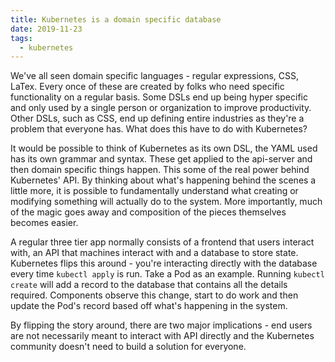 ```yaml
---
title: Kubernetes is a domain specific database
date: 2019-11-23
tags:
  - kubernetes
---
```


We've all seen domain specific languages - regular expressions, CSS, LaTex. Every once of these are created by folks who need specific functionality on a regular basis. Some DSLs end up being hyper specific and only used by a single person or organization to improve productivity. Other DSLs, such as CSS, end up defining entire industries as they're a problem that everyone has. What does this have to do with Kubernetes?

It would be possible to think of Kubernetes as its own DSL, the YAML used has its own grammar and syntax. These get applied to the api-server and then domain specific things happen. This some of the real power behind Kubernetes' API. By thinking about what's happening behind the scenes a little more, it is possible to fundamentally understand what creating or modifying something will actually do to the system. More importantly, much of the magic goes away and composition of the pieces themselves becomes easier.

A regular three tier app normally consists of a frontend that users interact with, an API that machines interact with and a database to store state. Kubernetes flips this around - you're interacting directly with the database every time `kubectl apply` is run. Take a Pod as an example. Running `kubectl create` will add a record to the database that contains all the details required. Components observe this change, start to do work and then update the Pod's record based off what's happening in the system.

By flipping the story around, there are two major implications - end users are not necessarily meant to interact with API directly and the Kubernetes community doesn't need to build a solution for everyone.

<!--

# YAML is for machines, not users


# Everything is an implementation detail

Kubernetes does not need to own the implementation of the API and users are freed to 

- Anyone can implement a controller that modifies the behavior of a resource.
- The developer is required to manage a fundamentally asynchronous process instead of worrying about tradeoffs and assumptions being incorrect.
- Extending the database itself for hyper specific needs becomes trivial - just create another table.
- Components themselves can either be replaced one by one or thrown away entirely.
- As higher level tooling interacts with the resources themselves, users don't need to care about implementation and might not even know something else is happening under the covers.

Think of a table in a SQL database. These have a schema, can be queried and represent the state of the system. Sounds a lot like resources in Kubernetes, right? Each resource, such as a Pod, has a specific schema, can be queried or watched and ...

Distributed systems, container orchestration systems in particular, are asynchronous by nature. Once there are multiple hosts and processes interacting with the system it becomes distributed. 

Distributed systems, container orchestration systems in particular, are asynchronous. As asynchronous APIs are difficult for humans to work with, there is all kinds of research around how to make an asynchronous API - synchronous. Unfortunately, there are always tradeoffs. Sometimes the tradeoffs are around performance or latency, other times it ends up being what can be queried. In all these situations, it is only possible to have a strong abstraction layer when the problem being solved is exactly what the original designers imagined.

-->
